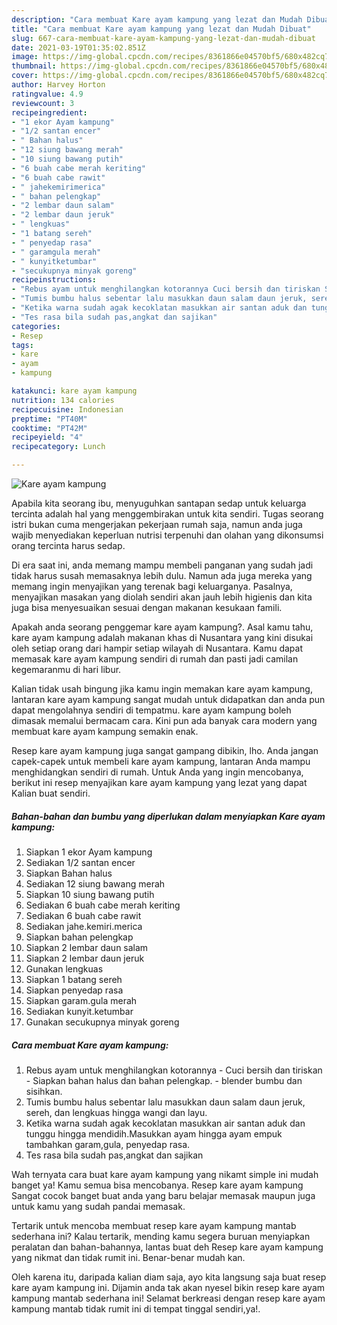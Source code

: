 ```yaml
---
description: "Cara membuat Kare ayam kampung yang lezat dan Mudah Dibuat"
title: "Cara membuat Kare ayam kampung yang lezat dan Mudah Dibuat"
slug: 667-cara-membuat-kare-ayam-kampung-yang-lezat-dan-mudah-dibuat
date: 2021-03-19T01:35:02.851Z
image: https://img-global.cpcdn.com/recipes/8361866e04570bf5/680x482cq70/kare-ayam-kampung-foto-resep-utama.jpg
thumbnail: https://img-global.cpcdn.com/recipes/8361866e04570bf5/680x482cq70/kare-ayam-kampung-foto-resep-utama.jpg
cover: https://img-global.cpcdn.com/recipes/8361866e04570bf5/680x482cq70/kare-ayam-kampung-foto-resep-utama.jpg
author: Harvey Horton
ratingvalue: 4.9
reviewcount: 3
recipeingredient:
- "1 ekor Ayam kampung"
- "1/2 santan encer"
- " Bahan halus"
- "12 siung bawang merah"
- "10 siung bawang putih"
- "6 buah cabe merah keriting"
- "6 buah cabe rawit"
- " jahekemirimerica"
- " bahan pelengkap"
- "2 lembar daun salam"
- "2 lembar daun jeruk"
- " lengkuas"
- "1 batang sereh"
- " penyedap rasa"
- " garamgula merah"
- " kunyitketumbar"
- "secukupnya minyak goreng"
recipeinstructions:
- "Rebus ayam untuk menghilangkan kotorannya Cuci bersih dan tiriskan Siapkan bahan halus dan bahan pelengkap. blender bumbu dan sisihkan."
- "Tumis bumbu halus sebentar lalu masukkan daun salam daun jeruk, sereh, dan lengkuas hingga wangi dan layu."
- "Ketika warna sudah agak kecoklatan masukkan air santan aduk dan tunggu hingga mendidih.Masukkan ayam hingga ayam empuk tambahkan garam,gula, penyedap rasa."
- "Tes rasa bila sudah pas,angkat dan sajikan"
categories:
- Resep
tags:
- kare
- ayam
- kampung

katakunci: kare ayam kampung 
nutrition: 134 calories
recipecuisine: Indonesian
preptime: "PT40M"
cooktime: "PT42M"
recipeyield: "4"
recipecategory: Lunch

---
```



![Kare ayam kampung](https://img-global.cpcdn.com/recipes/8361866e04570bf5/680x482cq70/kare-ayam-kampung-foto-resep-utama.jpg)

Apabila kita seorang ibu, menyuguhkan santapan sedap untuk keluarga tercinta adalah hal yang menggembirakan untuk kita sendiri. Tugas seorang istri bukan cuma mengerjakan pekerjaan rumah saja, namun anda juga wajib menyediakan keperluan nutrisi terpenuhi dan olahan yang dikonsumsi orang tercinta harus sedap.

Di era  saat ini, anda memang mampu membeli panganan yang sudah jadi tidak harus susah memasaknya lebih dulu. Namun ada juga mereka yang memang ingin menyajikan yang terenak bagi keluarganya. Pasalnya, menyajikan masakan yang diolah sendiri akan jauh lebih higienis dan kita juga bisa menyesuaikan sesuai dengan makanan kesukaan famili. 



Apakah anda seorang penggemar kare ayam kampung?. Asal kamu tahu, kare ayam kampung adalah makanan khas di Nusantara yang kini disukai oleh setiap orang dari hampir setiap wilayah di Nusantara. Kamu dapat memasak kare ayam kampung sendiri di rumah dan pasti jadi camilan kegemaranmu di hari libur.

Kalian tidak usah bingung jika kamu ingin memakan kare ayam kampung, lantaran kare ayam kampung sangat mudah untuk didapatkan dan anda pun dapat mengolahnya sendiri di tempatmu. kare ayam kampung boleh dimasak memalui bermacam cara. Kini pun ada banyak cara modern yang membuat kare ayam kampung semakin enak.

Resep kare ayam kampung juga sangat gampang dibikin, lho. Anda jangan capek-capek untuk membeli kare ayam kampung, lantaran Anda mampu menghidangkan sendiri di rumah. Untuk Anda yang ingin mencobanya, berikut ini resep menyajikan kare ayam kampung yang lezat yang dapat Kalian buat sendiri.

<!--inarticleads1-->

##### Bahan-bahan dan bumbu yang diperlukan dalam menyiapkan Kare ayam kampung:

1. Siapkan 1 ekor Ayam kampung
1. Sediakan 1/2 santan encer
1. Siapkan  Bahan halus
1. Sediakan 12 siung bawang merah
1. Siapkan 10 siung bawang putih
1. Sediakan 6 buah cabe merah keriting
1. Sediakan 6 buah cabe rawit
1. Sediakan  jahe.kemiri.merica
1. Siapkan  bahan pelengkap
1. Siapkan 2 lembar daun salam
1. Siapkan 2 lembar daun jeruk
1. Gunakan  lengkuas
1. Siapkan 1 batang sereh
1. Siapkan  penyedap rasa
1. Siapkan  garam.gula merah
1. Sediakan  kunyit.ketumbar
1. Gunakan secukupnya minyak goreng




<!--inarticleads2-->

##### Cara membuat Kare ayam kampung:

1. Rebus ayam untuk menghilangkan kotorannya - Cuci bersih dan tiriskan - Siapkan bahan halus dan bahan pelengkap. - blender bumbu dan sisihkan.
1. Tumis bumbu halus sebentar lalu masukkan daun salam daun jeruk, sereh, dan lengkuas hingga wangi dan layu.
1. Ketika warna sudah agak kecoklatan masukkan air santan aduk dan tunggu hingga mendidih.Masukkan ayam hingga ayam empuk tambahkan garam,gula, penyedap rasa.
1. Tes rasa bila sudah pas,angkat dan sajikan




Wah ternyata cara buat kare ayam kampung yang nikamt simple ini mudah banget ya! Kamu semua bisa mencobanya. Resep kare ayam kampung Sangat cocok banget buat anda yang baru belajar memasak maupun juga untuk kamu yang sudah pandai memasak.

Tertarik untuk mencoba membuat resep kare ayam kampung mantab sederhana ini? Kalau tertarik, mending kamu segera buruan menyiapkan peralatan dan bahan-bahannya, lantas buat deh Resep kare ayam kampung yang nikmat dan tidak rumit ini. Benar-benar mudah kan. 

Oleh karena itu, daripada kalian diam saja, ayo kita langsung saja buat resep kare ayam kampung ini. Dijamin anda tak akan nyesel bikin resep kare ayam kampung mantab sederhana ini! Selamat berkreasi dengan resep kare ayam kampung mantab tidak rumit ini di tempat tinggal sendiri,ya!.


